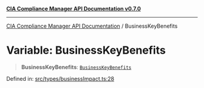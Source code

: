 [**CIA Compliance Manager API Documentation v0.7.0**](../README.md)

***

[CIA Compliance Manager API Documentation](../globals.md) / BusinessKeyBenefits

# Variable: BusinessKeyBenefits

> **BusinessKeyBenefits**: [`BusinessKeyBenefits`](../interfaces/BusinessKeyBenefits.md)

Defined in: [src/types/businessImpact.ts:28](https://github.com/Hack23/cia-compliance-manager/blob/main/src/types/businessImpact.ts#L28)
